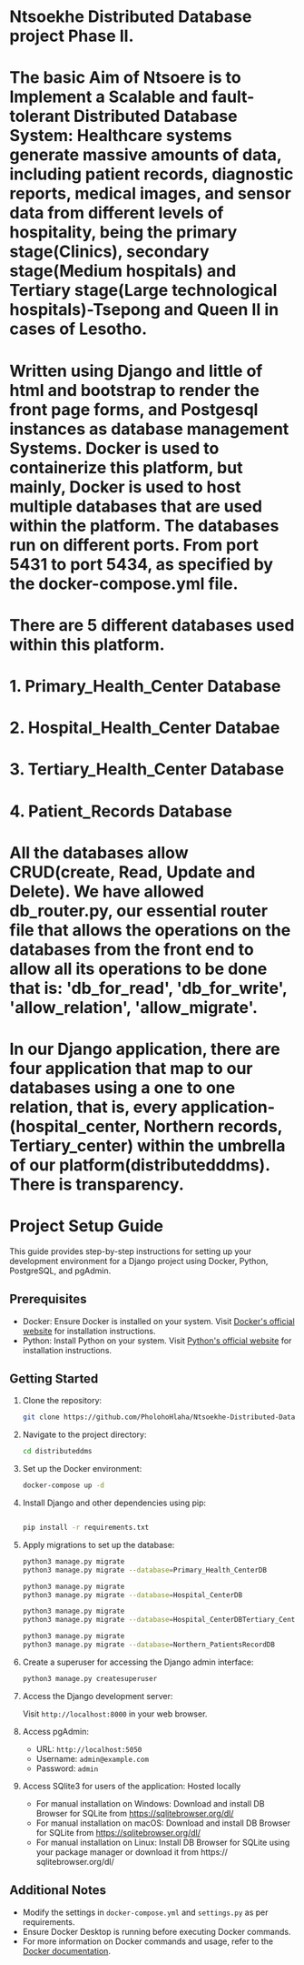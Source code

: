# Ntsoekhe Distributed Database project Phase II.

# The basic Aim of Ntsoere is to Implement a Scalable and fault-tolerant Distributed Database System: Healthcare systems generate massive amounts of data, including patient records, diagnostic reports, medical images, and sensor data from different levels of hospitality, being the primary stage(Clinics), secondary stage(Medium hospitals) and Tertiary stage(Large technological hospitals)-Tsepong and Queen II in cases of Lesotho.


# Written using Django and little of html and bootstrap to render the front page forms, and Postgesql instances as database management Systems. Docker is used to containerize this platform, but mainly, Docker is used to host multiple databases that are used within the platform. The databases run on different ports. From port 5431 to port 5434, as specified by the docker-compose.yml file.

# There are 5 different databases used within this platform.
#       1. Primary_Health_Center Database
#       2. Hospital_Health_Center Databae
#       3. Tertiary_Health_Center Database
#       4. Patient_Records Database

# All the databases allow CRUD(create, Read, Update and Delete). We have allowed db_router.py, our essential router file that allows the operations on the databases from the front end to allow all its operations to be done that is: 'db_for_read', 'db_for_write', 'allow_relation', 'allow_migrate'.

# In our Django application, there are four application that map to our databases using a one to one relation, that is, every application-(hospital_center, Northern records, Tertiary_center) within the umbrella of our platform(distributedddms). There is transparency.

# Project Setup Guide

This guide provides step-by-step instructions for setting up your development environment for a Django project using Docker, Python, PostgreSQL, and pgAdmin.

## Prerequisites

- Docker: Ensure Docker is installed on your system. Visit [Docker's official website](https://www.docker.com/) for installation instructions.
- Python: Install Python on your system. Visit [Python's official website](https://www.python.org/) for installation instructions.

## Getting Started

1. Clone the repository:

    ```bash
    git clone https://github.com/PholohoHlaha/Ntsoekhe-Distributed-Database.git
    ```

2. Navigate to the project directory:

    ```bash
    cd distributeddms
    ```

3. Set up the Docker environment:

    ```bash
    docker-compose up -d
    ```

4. Install Django and other dependencies using pip:

    ```bash

    pip install -r requirements.txt
    ```

5. Apply migrations to set up the database:

    ```bash
    python3 manage.py migrate
    python3 manage.py migrate --database=Primary_Health_CenterDB
    ```

    ```bash
    python3 manage.py migrate
    python3 manage.py migrate --database=Hospital_CenterDB
    ```

    ```bash
    python3 manage.py migrate
    python3 manage.py migrate --database=Hospital_CenterDBTertiary_CenterDB
    ```
    ```bash
    python3 manage.py migrate
    python3 manage.py migrate --database=Northern_PatientsRecordDB
    ```


6. Create a superuser for accessing the Django admin interface:

    ```bash
    python3 manage.py createsuperuser
    ```

7. Access the Django development server:

    Visit `http://localhost:8000` in your web browser.

8. Access pgAdmin:

    - URL: `http://localhost:5050`
    - Username: `admin@example.com`
    - Password: `admin`

9. Access SQlite3 for users of the application:
   Hosted locally
    - For manual installation on Windows: Download and install DB Browser for SQLite from https://sqlitebrowser.org/dl/
    - For manual installation on macOS: Download and install DB Browser for SQLite from https://sqlitebrowser.org/dl/
    - For manual installation on Linux: Install DB Browser for SQLite using your package manager or download it from https://   sqlitebrowser.org/dl/
    
## Additional Notes

- Modify the settings in `docker-compose.yml` and `settings.py` as per requirements.
- Ensure Docker Desktop is running before executing Docker commands.
- For more information on Docker commands and usage, refer to the [Docker documentation](https://docs.docker.com/).






